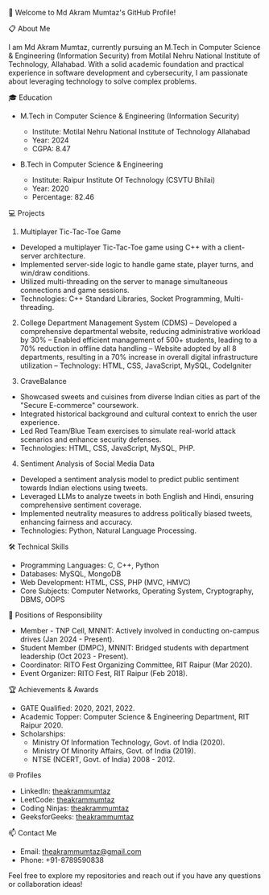  👋 Welcome to Md Akram Mumtaz's GitHub Profile!

 📋 About Me

I am Md Akram Mumtaz, currently pursuing an M.Tech in Computer Science & Engineering (Information Security) from Motilal Nehru National Institute of Technology, Allahabad. With a solid academic foundation and practical experience in software development and cybersecurity, I am passionate about leveraging technology to solve complex problems.

 🎓 Education

- M.Tech in Computer Science & Engineering (Information Security)
  - Institute: Motilal Nehru National Institute of Technology Allahabad
  - Year: 2024
  - CGPA: 8.47

- B.Tech in Computer Science & Engineering
  - Institute: Raipur Institute Of Technology (CSVTU Bhilai)
  - Year: 2020
  - Percentage: 82.46

💻 Projects

1. Multiplayer Tic-Tac-Toe Game
- Developed a multiplayer Tic-Tac-Toe game using C++ with a client-server architecture.
- Implemented server-side logic to handle game state, player turns, and win/draw conditions.
- Utilized multi-threading on the server to manage simultaneous connections and game sessions.
- Technologies: C++ Standard Libraries, Socket Programming, Multi-threading.

2. College Department Management System (CDMS)
– Developed a comprehensive departmental website, reducing administrative workload by 30%
– Enabled efficient management of 500+ students, leading to a 70% reduction in offline data handling
– Website adopted by all 8 departments, resulting in a 70% increase in overall digital infrastructure utilization
– Technology: HTML, CSS, JavaScript, MySQL, CodeIgniter

3. CraveBalance
- Showcased sweets and cuisines from diverse Indian cities as part of the "Secure E-commerce" coursework.
- Integrated historical background and cultural context to enrich the user experience.
- Led Red Team/Blue Team exercises to simulate real-world attack scenarios and enhance security defenses.
- Technologies: HTML, CSS, JavaScript, MySQL, PHP.

4. Sentiment Analysis of Social Media Data
- Developed a sentiment analysis model to predict public sentiment towards Indian elections using tweets.
- Leveraged LLMs to analyze tweets in both English and Hindi, ensuring comprehensive sentiment coverage.
- Implemented neutrality measures to address politically biased tweets, enhancing fairness and accuracy.
- Technologies: Python, Natural Language Processing.

🛠 Technical Skills

- Programming Languages: C, C++, Python
- Databases: MySQL, MongoDB
- Web Development: HTML, CSS, PHP (MVC, HMVC)
- Core Subjects: Computer Networks, Operating System, Cryptography, DBMS, OOPS

📌 Positions of Responsibility

- Member - TNP Cell, MNNIT: Actively involved in conducting on-campus drives (Jan 2024 - Present).
- Student Member (DMPC), MNNIT: Bridged students with department leadership (Oct 2023 - Present).
- Coordinator: RITO Fest Organizing Committee, RIT Raipur (Mar 2020).
- Event Organizer: RITO Fest, RIT Raipur (Feb 2018).

🏆 Achievements & Awards

- GATE Qualified: 2020, 2021, 2022.
- Academic Topper: Computer Science & Engineering Department, RIT Raipur 2020.
- Scholarships:
  - Ministry Of Information Technology, Govt. of India (2020).
  - Ministry Of Minority Affairs, Govt. of India (2019).
  - NTSE (NCERT, Govt. of India) 2008 - 2012.

🌐 Profiles

- LinkedIn: [theakrammumtaz](https://linkedin.com/in/theakrammumtaz/)
- LeetCode: [theakrammumtaz](https://leetcode.com/theakrammumtaz/)
- Coding Ninjas: [theakrammumtaz](https://www.codingninjas.com/studio/profile/theakrammumtaz)
- GeeksforGeeks: [theakrammumtaz](https://auth.geeksforgeeks.org/user/theakrammumtaz)

📫 Contact Me

- Email: theakrammumtaz@gmail.com
- Phone: +91-8789590838

Feel free to explore my repositories and reach out if you have any questions or collaboration ideas!
